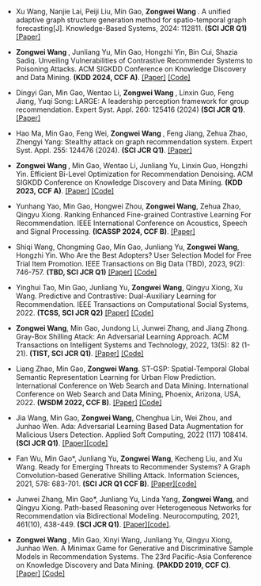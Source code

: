 - Xu Wang, Nanjie Lai, Peiji Liu, Min Gao, <strong> Zongwei Wang </strong>. A unified adaptive graph structure generation method for spatio-temporal graph forecasting[J]. Knowledge-Based Systems, 2024: 112811. <strong>(SCI JCR Q1)</strong> [[Paper]](https://www.sciencedirect.com/science/article/abs/pii/S095070512401445X)

- <strong> Zongwei Wang </strong>, Junliang Yu, Min Gao, Hongzhi Yin, Bin Cui, Shazia Sadiq. Unveiling Vulnerabilities of Contrastive Recommender Systems to Poisoning Attacks. ACM SIGKDD Conference on Knowledge Discovery and Data Mining. <strong> (KDD 2024, CCF A)</strong>. [[Paper]](https://arxiv.org/abs/2311.18244) [[Code]](https://github.com/CoderWZW/ARLib/blob/main/attack/White/CLeaR.py)

- Dingyi Gan, Min Gao, Wentao Li, <strong> Zongwei Wang </strong>, Linxin Guo, Feng Jiang, Yuqi Song: LARGE: A leadership perception framework for group recommendation. Expert Syst. Appl. 260: 125416 (2024) <strong>(SCI JCR Q1)</strong>. [[Paper]](https://www.sciencedirect.com/science/article/abs/pii/S0957417424022838)

- Hao Ma, Min Gao, Feng Wei, <strong> Zongwei Wang </strong>, Feng Jiang, Zehua Zhao, Zhengyi Yang: Stealthy attack on graph recommendation system. Expert Syst. Appl. 255: 124476 (2024). <strong>(SCI JCR Q1)</strong>. [[Paper]](https://www.sciencedirect.com/science/article/pii/S0957417424013423?casa_token=T9e_5itIIycAAAAA:LrdXPz8xWXxckYnkr-_NLuHH7lGnycWVRA5ioi8s7K3T1y3D3az4vT2XTO8KeLSYgRXiqEcWpH3l)

- <strong> Zongwei Wang </strong>, Min Gao, Wentao Li, Junliang Yu, Linxin Guo, Hongzhi Yin. Efficient Bi-Level Optimization for Recommendation Denoising. ACM SIGKDD Conference on Knowledge Discovery and Data Mining. <strong> (KDD 2023, CCF A)</strong>. [[Paper]](https://dl.acm.org/doi/abs/10.1145/3580305.3599324?casa_token=B7IfeXF2w4wAAAAA:4MzlUjJPlSCvuZuxeDLWQrugwRfpve2tA91pdWnrgJhSkq2kqiIcrnQ5TS-mpOsAr9eRAcd2bCs) [[Code]](https://github.com/CoderWZW/BOD)

- Yunhang Yao, Min Gao, Hongwei Zhou, <strong>Zongwei Wang</strong>, Zehua Zhao, Qingyu Xiong. Ranking Enhanced Fine-grained Contrastive Learning For Recommendation. IEEE International Conference on Acoustics, Speech and Signal Processing. <strong> (ICASSP 2024, CCF B)</strong>. [[Paper]](https://ieeexplore.ieee.org/abstract/document/10446207/?casa_token=G5uQJ7cvhVsAAAAA:UVCgpD7jw1bRu7tyAmYDy9YNluXF9EEF7g0NA6EsvLmRzYpyUmGNsDyWCL9DUmi7n7TK1CtZ)

- Shiqi Wang, Chongming Gao, Min Gao, Junliang Yu, <strong>Zongwei Wang</strong>, Hongzhi Yin. Who Are the Best Adopters? User Selection Model for Free Trial Item Promotion. IEEE Transactions on Big Data (TBD), 2023, 9(2): 746-757. <strong>(TBD, SCI JCR Q1)</strong> [[Paper]](https://ieeexplore.ieee.org/document/9882319/) [[Code]](https://github.com/Strawberry47/SMILE)

- Yinghui Tao, Min Gao, Junliang Yu, <strong>Zongwei Wang</strong>, Qingyu Xiong, Xu Wang. Predictive and Contrastive: Dual-Auxiliary Learning for Recommendation. IEEE Transactions on Computational Social Systems, 2022. <strong>(TCSS, SCI JCR Q2)</strong> [[Paper]](https://ieeexplore.ieee.org/document/9815030/) [[Code]](https://github.com/xhhhhhhh/Dual)

- <strong>Zongwei Wang</strong>, Min Gao, Jundong Li, Junwei Zhang, and Jiang Zhong. Gray-Box Shilling Atack: An Adversarial Learning Approach. ACM Transactions on Intelligent Systems and Technology, 2022, 13(5): 82 (1-21). <strong>(TIST, SCI JCR Q1)</strong>. [[Paper]](https://dl.acm.org/doi/full/10.1145/3512352?casa_token=bLbZALIHOacAAAAA%3A38opV3rTyjYdny3gnFonuLyHmLGv-VgwlcW-jndtLhQ2WUCxM8Emh_mhTaGx2NKsELAMtwOAzzY) [[Code]](https://dl.acm.org/doi/pdf/10.1145/3512352)

- Liang Zhao, Min Gao, <strong>Zongwei Wang</strong>. ST-GSP: Spatial-Temporal Global Semantic Representation Learning for Urban Flow Prediction. International Conference on Web Search and Data Mining. International Conference on Web Search and Data Mining, Phoenix, Arizona, USA, 2022. <strong> (WSDM 2022, CCF B)</strong>. [[Paper]](https://dl.acm.org/doi/10.1145/3488560.3498444) [[Code]](https://github.com/k51/STGSP)

- Jia Wang, Min Gao, <strong>Zongwei Wang</strong>, Chenghua Lin, Wei Zhou, and Junhao Wen. Ada: Adversarial Learning Based Data Augmentation for Malicious Users Detection. Applied Soft Computing, 2022 (117) 108414. <strong>(SCI JCR Q1)</strong>. [[Paper]](https://www.sciencedirect.com/science/article/pii/S1568494622000035?via%3Dihub)[[code]](https://github.com/JJia000/Ada)

- Fan Wu, Min Gao*, Junliang Yu, <strong>Zongwei Wang</strong>, Kecheng Liu, and Xu Wang. Ready for Emerging Threats to Recommender Systems? A Graph Convolution-based Generative Shilling Attack. Information Sciences, 2021, 578: 683-701. <strong>(SCI JCR Q1 CCF B)</strong>. [[Paper]](https://www.sciencedirect.com/science/article/pii/S0020025521007313)[[code]](https://github.com/silentair/GOAT)

- Junwei Zhang, Min Gao*, Junliang Yu, Linda Yang, <strong>Zongwei Wang</strong>, and Qingyu Xiong. Path-based Reasoning over Heterogeneous Networks for Recommendation via Bidirectional Modeling. Neurocomputing, 2021, 461(10), 438-449. <strong>(SCI JCR Q1)</strong>. [[Paper]](https://www.sciencedirect.com/science/article/pii/S0925231221010821?dgcid=author)[[code]](https://github.com/0411tony/Yue).

- <strong> Zongwei Wang </strong>, Min Gao, Xinyi Wang, Junliang Yu, Qingyu Xiong, Junhao Wen. A Minimax Game for Generative and Discriminative Sample Models in Recommendation Systems. The 23rd Pacific-Asia Conference on Knowledge Discovery and Data Mining. <strong>(PAKDD 2019, CCF C)</strong>. [[Paper]](https://link.springer.com/chapter/10.1007/978-3-030-16145-3_33) [[Code]](https://github.com/CoderWZW/UGAN-CWGAN-)

